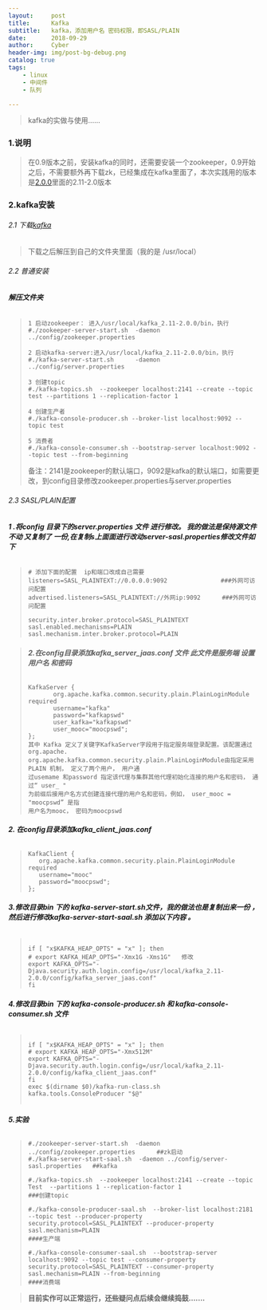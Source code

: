 ```yaml
---
layout:     post
title:      Kafka
subtitle:   kafka，添加用户名 密码权限，即SASL/PLAIN
date:       2018-09-29
author:     Cyber
header-img: img/post-bg-debug.png
catalog: true
tags:
    - linux
    - 中间件
    - 队列

---
```


> kafka的实做与使用......



### 1.说明

>  在0.9版本之前，安装kafka的同时，还需要安装一个zookeeper，0.9开始之后，不需要额外再下载zk，已经集成在kafka里面了，本次实践用的版本是[2.0.0](http://apache.fayea.com/kafka/2.0.0/)里面的2.11-2.0版本



###  2.kafka安装

###### 2.1 下载[kafka](http://apache.fayea.com/kafka/)

> 下载之后解压到自己的文件夹里面（我的是 /usr/local）



###### 2.2 普通安装

###### **解压文件夹**

> ```
> 1 启动zookeeper： 进入/usr/local/kafka_2.11-2.0.0/bin，执行
> #./zookeeper-server-start.sh  -daemon ../config/zookeeper.properties
> 
> 2 启动kafka-server:进入/usr/local/kafka_2.11-2.0.0/bin，执行
> #./kafka-server-start.sh      -daemon ../config/server.properties
> 
> 3 创建topic
> #./kafka-topics.sh  --zookeeper localhost:2141 --create --topic test --partitions 1 --replication-factor 1
> 
> 4 创建生产者
> #./kafka-console-producer.sh --broker-list localhost:9092 --topic test
> 
> 5 消费者
> #./kafka-console-consumer.sh --bootstrap-server localhost:9092 --topic test --from-beginning
> ```
>
> 备注：2141是zookeeper的默认端口，9092是kafka的默认端口，如需要更改，到config目录修改zookeeper.properties与server.properties



###### 2.3 SASL/PLAIN配置

###### **1 .将config 目录下的server.properties 文件 进行修改。 我的做法是保持源文件不动 又复制了 一份,在复制s上面面进行改动server-sasl.properties修改文件如下**

>```
># 添加下面的配置  ip和端口改成自己需要
>listeners=SASL_PLAINTEXT://0.0.0.0:9092               ###外网可访问配置
>advertised.listeners=SASL_PLAINTEXT://外网ip:9092      ###外网可访问配置
>
>security.inter.broker.protocol=SASL_PLAINTEXT
>sasl.enabled.mechanisms=PLAIN
>sasl.mechanism.inter.broker.protocol=PLAIN
>```
>
>

>###### **2.在config目录添加kafka_server_jaas.conf 文件 此文件是服务端 设置用户名  和密码**
>
>```
>KafkaServer {
>        org.apache.kafka.common.security.plain.PlainLoginModule required
>        username="kafka"
>        password="kafkapswd"
>        user_kafka="kafkapswd"
>        user_mooc="moocpswd";
>};
>其中 Kafka 定义了关键字KafkaServer字段用于指定服务端登录配置。该配置通过org.apache.
>org.apache.kafka.common.security.plain.PlainLoginModule由指定采用PLAIN 机制， 定义了两个用户， 用户通
>过usemame 和password 指定该代理与集群其他代理初始化连接的用户名和密码， 通过“ user_ "
>为前缀后接用户名方式创建连接代理的用户名和密码，例如， user_mooc = "moocpswd” 是指
>用户名为mooc， 密码为moocpswd 
>```



###### **2. 在config目录添加kafka_client_jaas.conf**

>```
>KafkaClient {
>    org.apache.kafka.common.security.plain.PlainLoginModule required
>    username="mooc"
>    password="moocpswd";
>};
>```



###### **3.修改目录bin 下的 kafka-server-start.sh文件，我的做法也是复制出来一份 ，然后进行修改kafka-server-start-saal.sh  添加以下内容 。**

>```
>
>if [ "x$KAFKA_HEAP_OPTS" = "x" ]; then
># export KAFKA_HEAP_OPTS="-Xmx1G -Xms1G"   修改
>export KAFKA_OPTS="-Djava.security.auth.login.config=/usr/local/kafka_2.11-2.0.0/config/kafka_server_jaas.conf"
>fi
>
>```



###### **4.修改目录bin 下的  kafka-console-producer.sh 和 kafka-console-consumer.sh 文件**

>```
>
>if [ "x$KAFKA_HEAP_OPTS" = "x" ]; then
># export KAFKA_HEAP_OPTS="-Xmx512M"
>export KAFKA_OPTS="-Djava.security.auth.login.config=/usr/local/kafka_2.11-2.0.0/config/kafka_client_jaas.conf"
>fi
>exec $(dirname $0)/kafka-run-class.sh kafka.tools.ConsoleProducer "$@"
>                                                                       
>```





###### **5.实验**

>```
>#./zookeeper-server-start.sh  -daemon ../config/zookeeper.properties      ##zk启动
>#./kafka-server-start-saal.sh  -daemon ../config/server-sasl.properties   ##kafka
>
>#./kafka-topics.sh  --zookeeper localhost:2141 --create --topic Test  --partitions 1 --replication-factor 1                                                ###创建topic
>
>#./kafka-console-producer-saal.sh  --broker-list localhost:2181 --topic test --producer-property security.protocol=SASL_PLAINTEXT --producer-property sasl.mechanism=PLAIN                                                    ####生产端
>
>#./kafka-console-consumer-saal.sh  --bootstrap-server localhost:9092 --topic test --consumer-property security.protocol=SASL_PLAINTEXT --consumer-property sasl.mechanism=PLAIN --from-beginning                                   ####消费端     
>```



> **目前实作可以正常运行，还些疑问点后续会继续捣鼓.......**











